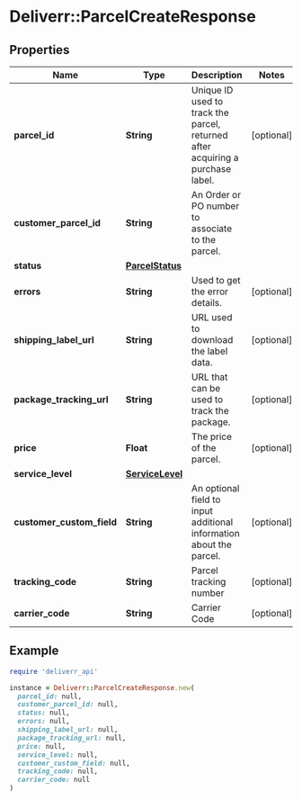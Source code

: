 # Deliverr::ParcelCreateResponse

## Properties

| Name | Type | Description | Notes |
| ---- | ---- | ----------- | ----- |
| **parcel_id** | **String** | Unique ID used to track the parcel, returned after acquiring a purchase label. | [optional] |
| **customer_parcel_id** | **String** | An Order or PO number to associate to the parcel. |  |
| **status** | [**ParcelStatus**](ParcelStatus.md) |  |  |
| **errors** | **String** | Used to get the error details. | [optional] |
| **shipping_label_url** | **String** | URL used to download the label data. | [optional] |
| **package_tracking_url** | **String** | URL that can be used to track the package. | [optional] |
| **price** | **Float** | The price of the parcel. | [optional] |
| **service_level** | [**ServiceLevel**](ServiceLevel.md) |  |  |
| **customer_custom_field** | **String** | An optional field to input additional information about the parcel. | [optional] |
| **tracking_code** | **String** | Parcel tracking number | [optional] |
| **carrier_code** | **String** | Carrier Code | [optional] |

## Example

```ruby
require 'deliverr_api'

instance = Deliverr::ParcelCreateResponse.new(
  parcel_id: null,
  customer_parcel_id: null,
  status: null,
  errors: null,
  shipping_label_url: null,
  package_tracking_url: null,
  price: null,
  service_level: null,
  customer_custom_field: null,
  tracking_code: null,
  carrier_code: null
)
```


